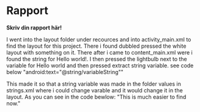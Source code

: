 
# Rapport

**Skriv din rapport här!**

I went into the layout folder under recources and into activity_main.xml to find the layout for this project. There i found dubbled pressed the white layout with something on it.
There after i came to content_main.xml were i found the string for Hello world!. I then pressed the lightbulb next to the variable for Hello world and then pressed extract string variable. see code below
"android:text="@string/variableString""

This made it so that a string variable was made in the folder values in strings.xml where i could change varable and it would change it in the layout. As you can see in the code bewlow:
"<string name="variableString">This is much easier to find now.</string>"